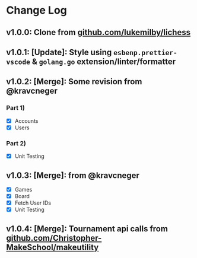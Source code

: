 # Change Log

## v1.0.0: Clone from [github.com/lukemilby/lichess](github.com/lukemilby/lichess)

## v1.0.1: [Update]: Style using `esbenp.prettier-vscode` & `golang.go` extension/linter/formatter

## v1.0.2: [Merge]: Some revision from @kravcneger

### Part 1)

- [x] Accounts
- [X] Users

### Part 2)

- [X] Unit Testing

## v1.0.3: [Merge]: from @kravcneger

- [X] Games
- [X] Board
- [X] Fetch User IDs
- [X] Unit Testing

## v1.0.4: [Merge]: Tournament api calls from [github.com/Christopher-MakeSchool/makeutility](github.com/Christopher-MakeSchool/makeutility)

<!-- ## v1.0.5:  -->

<!-- ## v1.0.6:  -->
